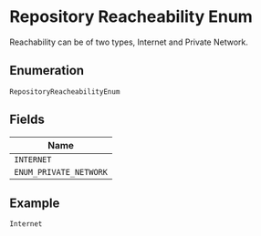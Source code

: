 
# Repository Reacheability Enum

Reachability can be of two types, Internet and Private Network.

## Enumeration

`RepositoryReacheabilityEnum`

## Fields

| Name |
|  --- |
| `INTERNET` |
| `ENUM_PRIVATE_NETWORK` |

## Example

```
Internet
```


